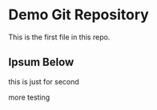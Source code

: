 # Demo Git Repository

This is the first file in this repo.

## Ipsum Below

this is just for second 


more testing